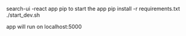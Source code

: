 


search-ui -react app
pip 
to start the app
pip install -r requirements.txt
 ./start_dev.sh

 app will run on localhost:5000
